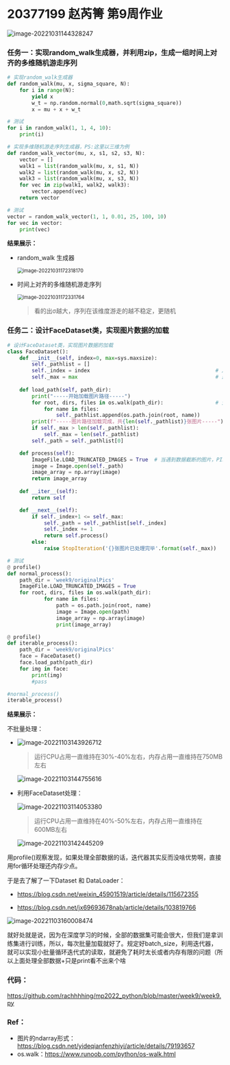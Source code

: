 # 20377199 赵芮箐 第9周作业

![image-20221031144328247](C:\Users\DELL\AppData\Roaming\Typora\typora-user-images\image-20221031144328247.png)

### 任务一：实现random_walk生成器，并利用zip，生成一组时间上对齐的多维随机游走序列

```python
# 实现random_walk生成器
def random_walk(mu, x, sigma_square, N):
    for i in range(N):
        yield x
        w_t = np.random.normal(0,math.sqrt(sigma_square))
        x = mu + x + w_t

# 测试
for i in random_walk(1, 1, 4, 10):
    print(i)

# 实现多维随机游走序列生成器，PS:这里以三维为例
def random_walk_vector(mu, x, s1, s2, s3, N):
    vector = []
    walk1 = list(random_walk(mu, x, s1, N))
    walk2 = list(random_walk(mu, x, s2, N))
    walk3 = list(random_walk(mu, x, s3, N))
    for vec in zip(walk1, walk2, walk3):
        vector.append(vec)
    return vector

# 测试
vector = random_walk_vector(1, 1, 0.01, 25, 100, 10)
for vec in vector:
    print(vec)
```

**结果展示：**

- random_walk 生成器

  <img src="C:\Users\DELL\AppData\Roaming\Typora\typora-user-images\image-20221031172318170.png" alt="image-20221031172318170" style="zoom:80%;" />

- 时间上对齐的多维随机游走序列

  <img src="C:\Users\DELL\AppData\Roaming\Typora\typora-user-images\image-20221031172331764.png" alt="image-20221031172331764" style="zoom:80%;" />

  > 看的出σ越大，序列在该维度游走的越不稳定，更随机

### 任务二：设计FaceDataset类，实现图片数据的加载

```python
# 设计FaceDataset类，实现图片数据的加载
class FaceDataset():
    def __init__(self, index=0, max=sys.maxsize):
        self._pathlist = []
        self._index = index                                         # 从第几张开始加载
        self._max = max                                             # 最多加载多少张
    
    def load_path(self, path_dir):
        print("-----开始加载图片路径-----")
        for root, dirs, files in os.walk(path_dir):                 # 生成器，遍历目录
            for name in files:
                self._pathlist.append(os.path.join(root, name))
        print(f"-----图片路径加载完成，共{len(self._pathlist)}张图片-----")
        if self._max > len(self._pathlist):
            self._max = len(self._pathlist)
        self._path = self._pathlist[0]

    def process(self):
        ImageFile.LOAD_TRUNCATED_IMAGES = True 	# 当遇到数据截断的图片，PIL不报错，进行下一个
        image = Image.open(self._path)
        image_array = np.array(image)
        return image_array
    
    def __iter__(self):
        return self

    def __next__(self):
        if self._index+1 <= self._max:
            self._path = self._pathlist[self._index]
            self._index += 1
            return self.process()
        else:
            raise StopIteration('{}张图片已处理完毕'.format(self._max))

# 测试
@ profile()
def normal_process():
    path_dir = 'week9/originalPics'
    ImageFile.LOAD_TRUNCATED_IMAGES = True
    for root, dirs, files in os.walk(path_dir):
            for name in files:
                path = os.path.join(root, name)
                image = Image.open(path)
                image_array = np.array(image)
                print(image_array)

@ profile()
def iterable_process():
    path_dir = 'week9/originalPics'
    face = FaceDataset()
    face.load_path(path_dir)
    for img in face:
        print(img)
        #pass

#normal_process()
iterable_process()
```

**结果展示：**

不批量处理：

- ![image-20221103143926712](C:\Users\DELL\AppData\Roaming\Typora\typora-user-images\image-20221103143926712.png)

  > 运行CPU占用一直维持在30%-40%左右，内存占用一直维持在750MB左右

  ![image-20221103144755616](C:\Users\DELL\AppData\Roaming\Typora\typora-user-images\image-20221103144755616.png)

- 利用FaceDataset处理：

  ![image-20221103114053380](C:\Users\DELL\AppData\Roaming\Typora\typora-user-images\image-20221103114053380.png)

  > 运行CPU占用一直维持在40%-50%左右，内存占用一直维持在600MB左右

  ![image-20221103142445209](C:\Users\DELL\AppData\Roaming\Typora\typora-user-images\image-20221103142445209.png)

用profile()观察发现，如果处理全部数据的话，迭代器其实反而没啥优势啊，直接用for循环处理还内存少点。

于是去了解了一下Dataset 和 DataLoader：

- https://blog.csdn.net/weixin_45901519/article/details/115672355

- https://blog.csdn.net/jx69693678nab/article/details/103819766

![image-20221103160008474](C:\Users\DELL\AppData\Roaming\Typora\typora-user-images\image-20221103160008474.png)

就好处就是说，因为在深度学习的时候，全部的数据集可能会很大，但我们是拿训练集进行训练，所以，每次批量加载就好了。规定好batch_size，利用迭代器，就可以实现小批量循环迭代式的读取，就避免了耗时太长或者内存有限的问题（所以上面处理全部数据+只是print看不出来个啥

### 代码：

https://github.com/rachhhhing/mp2022_python/blob/master/week9/week9.py

### Ref：

- 图片的ndarray形式：https://blog.csdn.net/yideqianfenzhiyi/article/details/79193657
- os.walk：https://www.runoob.com/python/os-walk.html

